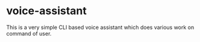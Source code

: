 # voice-assistant
This is a very simple CLI based voice assistant which does various work on command of user.
